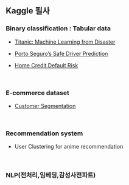 ## Kaggle 필사

### Binary classification : Tabular data

- [Titanic: Machine Learning from Disaster](https://github.com/qsdcfd/kaggle/tree/TIL/Titanic)

- [Porto Seguro’s Safe Driver Prediction](https://github.com/qsdcfd/kaggle/tree/TIL/Porto_Seguro%E2%80%99s%20Safe%20Driver_Prediction)

- [Home Credit Default Risk](https://github.com/qsdcfd/kaggle/tree/TIL/Home_Credit%20Default_Risk/Intro)

<br>

### E-commerce dataset

- [Customer Segmentation](https://www.kaggle.com/code/fabiendaniel/customer-segmentation)

<br>

### Recommendation system

- User Clustering for anime recommendation

<br>

### NLP(전처리,임베딩,감성사전파트)
